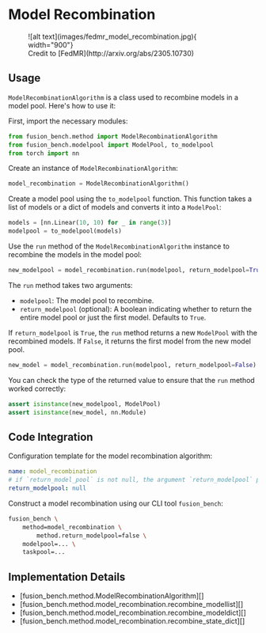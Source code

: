 # Model Recombination

<figure markdown="span">
    ![alt text](images/fedmr_model_recombination.jpg){ width="900"}
    <figcaption>Credit to [FedMR](http://arxiv.org/abs/2305.10730) </figcaption>
</figure>

## Usage

`ModelRecombinationAlgorithm` is a class used to recombine models in a model pool. Here's how to use it:

First, import the necessary modules:

```python
from fusion_bench.method import ModelRecombinationAlgorithm
from fusion_bench.modelpool import ModelPool, to_modelpool
from torch import nn
```

Create an instance of `ModelRecombinationAlgorithm`:

```python
model_recombination = ModelRecombinationAlgorithm()
```

Create a model pool using the `to_modelpool` function. This function takes a list of models or a dict of models and converts it into a `ModelPool`:

```python
models = [nn.Linear(10, 10) for _ in range(3)]
modelpool = to_modelpool(models)
```

Use the `run` method of the `ModelRecombinationAlgorithm` instance to recombine the models in the model pool:

```python
new_modelpool = model_recombination.run(modelpool, return_modelpool=True)
```

The `run` method takes two arguments:

- `modelpool`: The model pool to recombine.
- `return_modelpool` (optional): A boolean indicating whether to return the entire model pool or just the first model. Defaults to `True`.

If `return_modelpool` is `True`, the `run` method returns a new `ModelPool` with the recombined models. If `False`, it returns the first model from the new model pool.

```python
new_model = model_recombination.run(modelpool, return_modelpool=False)
```

You can check the type of the returned value to ensure that the `run` method worked correctly:

```python
assert isinstance(new_modelpool, ModelPool)
assert isinstance(new_model, nn.Module)
```

## Code Integration

Configuration template for the model recombination algorithm:

```yaml title="config/method/model_recombination.yaml"
name: model_recombination
# if `return_model_pool` is not null, the argument `return_modelpool` passed to the `run` method will be ignored.
return_modelpool: null
```

Construct a model recombination using our CLI tool `fusion_bench`:

```bash
fusion_bench \
    method=model_recombination \
        method.return_modelpool=false \
    modelpool=... \
    taskpool=...
```


## Implementation Details

- [fusion_bench.method.ModelRecombinationAlgorithm][]
- [fusion_bench.method.model_recombination.recombine_modellist][]
- [fusion_bench.method.model_recombination.recombine_modeldict][]
- [fusion_bench.method.model_recombination.recombine_state_dict][]

